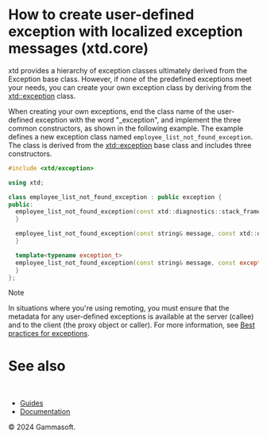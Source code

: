 # How to create user-defined exception with localized exception messages (xtd.core)

xtd provides a hierarchy of exception classes ultimately derived from the Exception base class. 
However, if none of the predefined exceptions meet your needs, you can create your own exception class by deriving from the [xtd::exception](https://gammasoft71.github.io/xtd/reference_guides/latest/classxtd_1_1exception.html) class.

When creating your own exceptions, end the class name of the user-defined exception with the word "_exception", and implement the three common constructors, as shown in the following example. 
The example defines a new exception class named `employee_list_not_found_exception`. The class is derived from the [xtd::exception](https://gammasoft71.github.io/xtd/reference_guides/latest/classxtd_1_1exception.html) base class and includes three constructors.

```cpp
#include <xtd/exception>

using xtd;

class employee_list_not_found_exception : public exception {
public:
  employee_list_not_found_exception(const xtd::diagnostics::stack_frame& stack_frame = xtd::diagnostics::stack_frame::empty()) : exception {"The employee list does not exist."_t, stack_frame} {
  }

  employee_list_not_found_exception(const string& message, const xtd::diagnostics::stack_frame& stack_frame = xtd::diagnostics::stack_frame::empty()) : exception {message, stack_frame} {
  }

  template<typename exception_t>
  employee_list_not_found_exception(const string& message, const exception_t& inner, const xtd::diagnostics::stack_frame& stack_frame = xtd::diagnostics::stack_frame::empty()) : exception(message, inner, stack_frame) {
  }
};
```

> [!NOTE]
> In situations where you're using remoting, you must ensure that the metadata for any user-defined exceptions is available at the server (callee) and to the client (the proxy object or caller). 
> For more information, see [Best practices for exceptions](/docs/documentation/Guides/xtd.core/Exceptions/exceptions_best_practices).

# See also
​
* [Guides](/docs/documentation/Guides)
* [Documentation](/docs/documentation)

© 2024 Gammasoft.

[//]: # (https://learn.microsoft.com/en-us/dotnet/standard/exceptions/how-to-create-localized-exception-messages)
